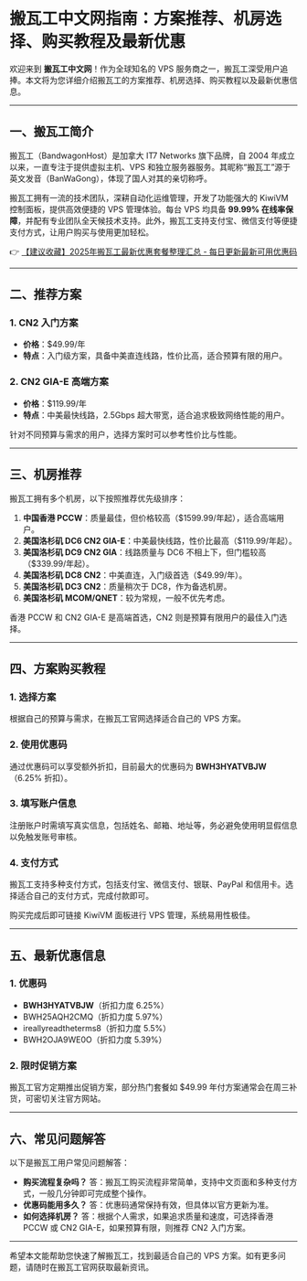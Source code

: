 # 搬瓦工中文网指南：方案推荐、机房选择、购买教程及最新优惠

欢迎来到 **搬瓦工中文网**！作为全球知名的 VPS 服务商之一，搬瓦工深受用户追捧。本文将为您详细介绍搬瓦工的方案推荐、机房选择、购买教程以及最新优惠信息。

---

## 一、搬瓦工简介

搬瓦工（BandwagonHost）是加拿大 IT7 Networks 旗下品牌，自 2004 年成立以来，一直专注于提供虚拟主机、VPS 和独立服务器服务。其昵称“搬瓦工”源于英文发音（BanWaGong），体现了国人对其的亲切称呼。

搬瓦工拥有一流的技术团队，深耕自动化运维管理，开发了功能强大的 KiwiVM 控制面板，提供高效便捷的 VPS 管理体验。每台 VPS 均具备 **99.99% 在线率保障**，并配有专业团队全天候技术支持。此外，搬瓦工支持支付宝、微信支付等便捷支付方式，让用户购买与使用更加轻松。

👉 [【建议收藏】2025年搬瓦工最新优惠套餐整理汇总 - 每日更新最新可用优惠码](https://bit.ly/banwagon)

---

## 二、推荐方案

### 1. CN2 入门方案
- **价格**：$49.99/年
- **特点**：入门级方案，具备中美直连线路，性价比高，适合预算有限的用户。

### 2. CN2 GIA-E 高端方案
- **价格**：$119.99/年
- **特点**：中美最快线路，2.5Gbps 超大带宽，适合追求极致网络性能的用户。

针对不同预算与需求的用户，选择方案时可以参考性价比与性能。

---

## 三、机房推荐

搬瓦工拥有多个机房，以下按照推荐优先级排序：

1. **中国香港 PCCW**：质量最佳，但价格较高（$1599.99/年起），适合高端用户。
2. **美国洛杉矶 DC6 CN2 GIA-E**：中美最快线路，性价比最高（$119.99/年起）。
3. **美国洛杉矶 DC9 CN2 GIA**：线路质量与 DC6 不相上下，但门槛较高（$339.99/年起）。
4. **美国洛杉矶 DC8 CN2**：中美直连，入门级首选（$49.99/年）。
5. **美国洛杉矶 DC3 CN2**：质量稍次于 DC8，作为备选机房。
6. **美国洛杉矶 MCOM/QNET**：较为常规，一般不优先考虑。

香港 PCCW 和 CN2 GIA-E 是高端首选，CN2 则是预算有限用户的最佳入门选择。

---

## 四、方案购买教程

### 1. 选择方案
根据自己的预算与需求，在搬瓦工官网选择适合自己的 VPS 方案。

### 2. 使用优惠码
通过优惠码可以享受额外折扣，目前最大的优惠码为 **BWH3HYATVBJW**（6.25% 折扣）。

### 3. 填写账户信息
注册账户时需填写真实信息，包括姓名、邮箱、地址等，务必避免使用明显假信息以免触发账号审核。

### 4. 支付方式
搬瓦工支持多种支付方式，包括支付宝、微信支付、银联、PayPal 和信用卡。选择适合自己的支付方式，完成付款即可。

购买完成后即可链接 KiwiVM 面板进行 VPS 管理，系统易用性极佳。

---

## 五、最新优惠信息

### 1. 优惠码
- **BWH3HYATVBJW**（折扣力度 6.25%）
- BWH25AQH2CMQ（折扣力度 5.97%）
- ireallyreadtheterms8（折扣力度 5.5%）
- BWH2OJA9WE0O（折扣力度 5.39%）

### 2. 限时促销方案
搬瓦工官方定期推出促销方案，部分热门套餐如 $49.99 年付方案通常会在周三补货，可密切关注官方网站。

---

## 六、常见问题解答

以下是搬瓦工用户常见问题解答：
- **购买流程复杂吗？** 答：搬瓦工购买流程非常简单，支持中文页面和多种支付方式，一般几分钟即可完成整个操作。
- **优惠码能用多久？** 答：优惠码通常保持有效，但具体以官方更新为准。
- **如何选择机房？** 答：根据个人需求，如果追求质量和速度，可选择香港 PCCW 或 CN2 GIA-E，如果预算有限，则推荐 CN2 入门方案。

---

希望本文能帮助您快速了解搬瓦工，找到最适合自己的 VPS 方案。如有更多问题，请随时在搬瓦工官网获取最新资讯。